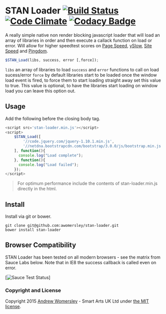 # STAN Loader [![Build Status](https://travis-ci.org/awomersley/stan-loader.svg?branch=master)](https://travis-ci.org/awomersley/stan-loader) [![Code Climate](https://codeclimate.com/github/awomersley/stan-loader/badges/gpa.svg)](https://codeclimate.com/github/awomersley/stan-loader) [![Codacy Badge](https://www.codacy.com/project/badge/b0fdb35b7b3a4d6e92b66a75cd4a1e4d)](https://www.codacy.com/public/a/stan-loader)

A really simple native non render blocking javascript loader that will load an array of libraries in order and then execute a callack function on load or error. Will allow for higher speedtest scores on [Page Speed](https://developers.google.com/speed/pagespeed/), [ySlow](http://yslow.org/), [Site Speed](http://www.sitespeed.io/) and [Pingdom](http://tools.pingdom.com/fpt/).

```javascript
$STAN_Load(libs, success, error [,force]);
```

`libs` an array of libraries to load
`success` and `error` functions to call on load sucess/error
`force` by default libraries start to be loaded once the window load event is fired, to force them to start loading straight away set this value to true. This value is optional, to have the libraries start loading on window load you can leave this option out.

## Usage

Add the following before the closing body tag.

```javascript
<script src='stan-loader.min.js'></script>
<script>
    $STAN_Load([
        '//code.jquery.com/jquery-1.10.1.min.js',
        '//netdna.bootstrapcdn.com/bootstrap/3.0.0/js/bootstrap.min.js'
    ], function(){
      console.log("Load complete");
    }, function(){
      console.log("Load failed");
    });
</script>
```

> For optimum performance include the contents of stan-loader.min.js directly in the html.

## Install

Install via git or bower.

```
git clone git@github.com:awomersley/stan-loader.git
bower install stan-loader
```


## Browser Compatibility

STAN Loader has been tested on all modern browsers - see the matrix from Sauce Labs below. Note that in IE8 the success callback is called even on error.

[![Sauce Test Status](https://saucelabs.com/browser-matrix/stan-loader.svg?auth=d83fbc6cd64b33ed71f758b863f47d9d)]


### Copyright and License

Copyright 2015 [Andrew Womersley](https://plus.google.com/+AndrewWomersley) - Smart Arts UK Ltd under [the MIT license](LICENSE).
